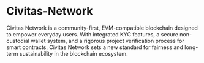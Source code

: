 # Civitas-Network
Civitas Network is a community-first, EVM-compatible blockchain designed to empower everyday users. With integrated KYC features, a secure non-custodial wallet system, and a rigorous project verification process for smart contracts, Civitas Network sets a new standard for fairness and long-term sustainability in the blockchain ecosystem.
